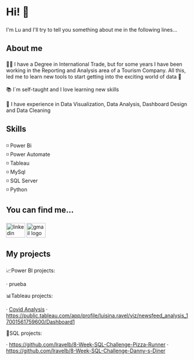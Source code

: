 <h1 align="left">Hi! 👋</h1>

###

<p align="left">I'm Lu and I'll try to tell you something about me in the following lines...</p>

###

<h2 align="left">About me</h2>

###

<p align="left">🙋‍♀️ I have a Degree in International Trade, but for some years I have been working in the Reporting and Analysis area of a Tourism Company. All this, led me to learn new tools to start getting into the exciting world of data 🙌<br><br>📚 I´m self-taught and I love learning new skills<br><br>🎯 I have experience in Data Visualization, Data Analysis, Dashboard Design and Data Cleaning</p>

###

<h2 align="left">Skills</h2>

###

<p align="left">◽ Power Bi<br>◽ Power Automate<br>◽ Tableau<br>◽ MySql<br>◽ SQL Server<br>◽ Python</p>

###

<h2 align="left">You can find me...</h2>

###

<div align="left">
  <img src="https://raw.githubusercontent.com/maurodesouza/profile-readme-generator/master/src/assets/icons/social/linkedin/default.svg" width="52" height="40" alt="linkedin logo"  />
  <img src="https://raw.githubusercontent.com/maurodesouza/profile-readme-generator/master/src/assets/icons/social/gmail/default.svg" width="52" height="40" alt="gmail logo"  />
</div>

###

<h2 align="left">My projects</h2>

###

<p align="left"> 📈Power BI projects:</p>

· prueba

<p align="left"> 📊Tableau projects:</p>

· [Covid Analysis](https://public.tableau.com/app/profile/luisina.ravel/viz/Covid_17137345807210/Dashboard1)
· https://public.tableau.com/app/profile/luisina.ravel/viz/newsfeed_analysis_17001561759600/Dashboard1
  
<p align="left"> 🔧SQL projects:</p>

· https://github.com/lravelb/8-Week-SQL-Challenge-Pizza-Runner
· https://github.com/lravelb/8-Week-SQL-Challenge-Danny-s-Diner

###
